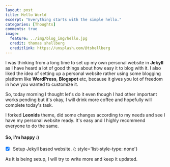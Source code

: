 ```yaml
---
layout: post
title: Hello World
excerpt: "Everything starts with the simple hello."
categories: [Thoughts]
comments: true
image:
  feature: ../img/blog_img/hello.jpg
  credit: thomas shellberg
  creditlink: https://unsplash.com/@tshellberg
---
```


I was thinking from a long time to set up my own personal website in **Jekyll** as I have heard a lot of good things about how easy it to blog with it. I also liked the idea of setting up a personal website rather using some blogging platform like **WordPress**, **Blogspot** etc, because it gives you lot of freedom in how you wanted to customize it.

So, today morning I thought let's do it even though I had other important works pending but it's okay, I will drink more coffee and hopefully will complete today's task.

I forked **Leonids** theme, did some changes according to my needs and see I have my personal website ready. It's easy and I highly recommend everyone to do the same.

#### So, I'm happy :)


- [x] Setup Jekyll based website.
{: style='list-style-type: none'}

As it is being setup, I will try to write more and keep it updated.